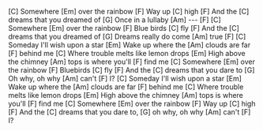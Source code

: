 [C] Somewhere [Em] over the rainbow
[F] Way up [C] high
[F] And the [C] dreams that you dreamed of
[G] Once in a lullaby [Am] --- [F]
[C] Somewhere [Em] over the rainbow
[F] Blue birds [C] fly
[F] And the [C] dreams that you dreamed of
[G] Dreams really do come [Am] true [F]
[C] Someday I'll wish upon a star
[Em] Wake up where the [Am] clouds are far [F] behind me
[C] Where trouble melts like lemon drops
[Em] High above the chimney [Am] tops is where you'll [F] find me
[C] Somewhere [Em] over the rainbow
[F] Bluebirds [C] fly
[F] And the [C] dreams that you dare to
[G] Oh why, oh why [Am] can't [F] I?
[C] Someday I'll wish upon a star
[Em] Wake up where the [Am] clouds are far [F] behind me
[C] Where trouble melts like lemon drops
[Em] High above the chimney [Am] tops is where you'll [F] find me
[C] Somewhere [Em] over the rainbow
[F] Way up [C] high
[F] And the [C] dreams that you dare to,
[G] oh why, oh why [Am] can't [F] I?